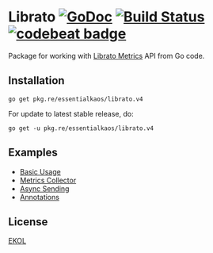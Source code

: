 # Librato [![GoDoc](https://godoc.org/pkg.re/essentialkaos/librato.v4?status.svg)](https://godoc.org/pkg.re/essentialkaos/librato.v4) [![Build Status](https://travis-ci.org/essentialkaos/librato.svg?branch=master)](https://travis-ci.org/essentialkaos/librato) [![codebeat badge](https://codebeat.co/badges/f82e704d-67a7-4c6f-9e5d-1acf058c937b)](https://codebeat.co/projects/github-com-essentialkaos-librato)

Package for working with [Librato Metrics](https://www.librato.com) API from Go code.

## Installation

````
go get pkg.re/essentialkaos/librato.v4
````

For update to latest stable release, do:

````
go get -u pkg.re/essentialkaos/librato.v4
````

## Examples

* [Basic Usage](examples/basic_example.go)
* [Metrics Collector](examples/collector_example.go)
* [Async Sending](examples/async_example.go)
* [Annotations](examples/annotations_example.go)

## License

[EKOL](https://essentialkaos.com/ekol)
